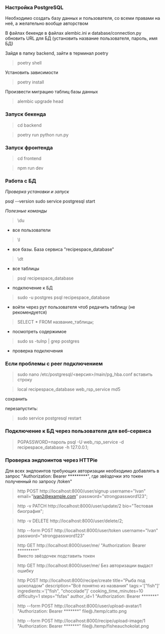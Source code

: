 ### Настройка PostgreSQL
Необходимо создать базу данных и пользователя, со всеми правами на неё, а желательно вообще авторством

В файлах бекенде в файлах alembic.ini и database/connection.py обновить URL для БД (установить название пользователя, пароль, имя БД) 

Зайдя в папку backend, зайти в терминал poetry

>poetry shell

Установить зависимости

>poetry install

Произвести миграцию таблиц базы данных

>alembic upgrade head


### Запуск бекенда

> cd backend

> poetry run python run.py

### Запуск фронтенда

> cd frontend

> npm run dev

### Работа с БД

*Проверка установки и запуск*

psql --version
sudo service postgresql start

*Полезные команды*

> \du 
- все пользователи

> \l 
- все базы. База сервиса "recipespace_database"

> \dt 
- все таблицы

> psql recipespace_database 
- подключение к БД

> sudo -u postgres psql recipespace_database 
- войти через рут пользователя чтоб редачить таблицу (не рекомендуется)

> SELECT * FROM название_таблицы; 
- посмотреть содержимое

> sudo ss -tulnp | grep postgres 
- проверка подключения

### Если проблемы с peer подключением

> sudo nano /etc/postgresql/<версия>/main/pg_hba.conf
вставить строку

> local   recipespace_database    web_rsp_service                md5

сохранить

перезапустить: 
> sudo service postgresql restart

### Подключение к БД через пользователя для веб-сервиса

>PGPASSWORD=пароль psql -U web_rsp_service -d recipespace_database -h 127.0.0.1;

### Проверка эндпоинтов через HTTPie

Для всех эндпоинтов требующих авторизации необходимо добавлять в запрос "Authorization: Bearer *********", где звёздочки это токен полученный по запросу /token"

> http POST http://localhost:8000/user/signup username="Ivan" email="ivan2@example.com" password="strongpassword123";

> http -v PATCH http://localhost:8000/user/update/2 bio="Тестовая биография";

> http -v DELETE http://localhost:8000/user/delete/2;

> http --form POST http://localhost:8000/user/token username="Ivan" password="strongpassword123"

> http GET http://localhost:8000/user/me/ "Authorization: Bearer *********"  
  Вместо звёздочек подставить токен

> http GET http://localhost:8000/user/me/ 
  Без авторизации выдаст ошибку

> http POST http://localhost:8000/recipe/create title="Рыба под шоколадом" description="Всё понятно из названия" tags:='["fish"]' ingredients:='["fish", "chocolade"]' cooking_time_minutes=10 difficulty=1 steps="fsfas" author_id=1 "Authorization: Bearer *******"

> http --form POST http://localhost:8000/user/upload-avatar/1   
  "Authorization: Bearer *******"   file@./temp/catto.png

> http --form POST http://localhost:8000/recipe/upload-image/1  
  "Authorization: Bearer *******" file@./temp/fisheauchokolat.png
